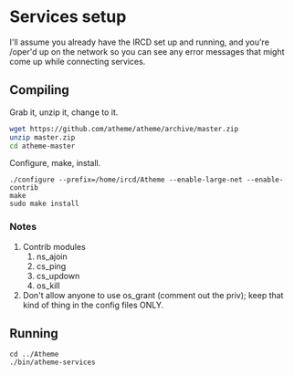 # Services setup
I'll assume you already have the IRCD set up and running, and you're /oper'd up on the network so you can see any error messages that might come up while connecting services.

## Compiling
Grab it, unzip it, change to it.

```bash
wget https://github.com/atheme/atheme/archive/master.zip
unzip master.zip
cd atheme-master
```
Configure, make, install.

```
./configure --prefix=/home/ircd/Atheme --enable-large-net --enable-contrib
make
sudo make install
```
### Notes
1. Contrib modules
	1. ns_ajoin
	2. cs_ping
	3. cs_updown
	4. os_kill
2. Don't allow anyone to use os_grant (comment out the priv); keep that kind of thing in the config files ONLY.
## Running

```
cd ../Atheme
./bin/atheme-services
```
